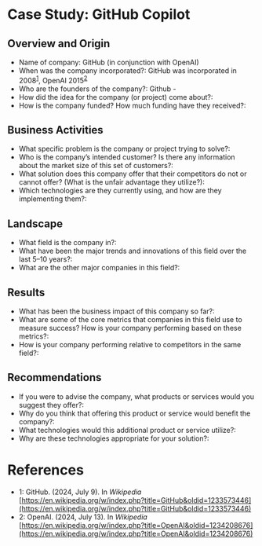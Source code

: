 # Case Study: GitHub Copilot

## Overview and Origin

* Name of company: GitHub (in conjunction with OpenAI)
* When was the company incorporated?: GitHub was incorporated in 2008<sup>[1](#wikipedia-github)</sup>, OpenAI 2015<sup>[2](#wikipedia-openai)</sup>
* Who are the founders of the company?: Github - 
*	How did the idea for the company (or project) come about?: 
* How is the company funded? How much funding have they received?:

## Business Activities

* What specific problem is the company or project trying to solve?: 
* Who is the company’s intended customer? Is there any information about the market size of this set of customers?: 
* What solution does this company offer that their competitors do not or cannot offer? (What is the unfair advantage they utilize?):
* Which technologies are they currently using, and how are they implementing them?:

## Landscape

* What field is the company in?:
* What have been the major trends and innovations of this field over the last 5–10 years?:
* What are the other major companies in this field?:

## Results

* What has been the business impact of this company so far?: 
* What are some of the core metrics that companies in this field use to measure success? How is your company performing based on these metrics?: 
* How is your company performing relative to competitors in the same field?:

## Recommendations

* If you were to advise the company, what products or services would you suggest they offer?:
* Why do you think that offering this product or service would benefit the company?: 
* What technologies would this additional product or service utilize?: 
* Why are these technologies appropriate for your solution?: 

# References
* <a name="wikipedia-github">1</a>: GitHub. (2024, July 9). In *Wikipedia*<br /> [https://en.wikipedia.org/w/index.php?title=GitHub&oldid=1233573446](https://en.wikipedia.org/w/index.php?title=GitHub&oldid=1233573446)
* <a name="wikipedia-openai">2</a>: OpenAI. (2024, July 13). In *Wikipedia*<br />
[https://en.wikipedia.org/w/index.php?title=OpenAI&oldid=1234208676](https://en.wikipedia.org/w/index.php?title=OpenAI&oldid=1234208676)